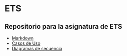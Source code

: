 # ETS
## Repositorio para la asignatura de ETS
- [Markdown](Markdown)
- [Casos de Uso](Casos_Uso)
- [Diagramas de secuencia](Diagramas_Secuencia)
